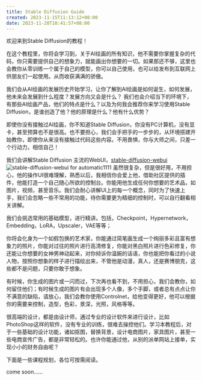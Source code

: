 ```yaml
---
title: Stable Diffusion Guide
created: 2023-11-15T11:13:12+08:00
date: 2023-11-28T10:41:57+08:00
---
```


欢迎来到Stable Diffusion的教程！

在这个教程里，你将会学习到，关于AI绘画的所有知识，他不需要你掌握复杂的代码，你只需要提供自己的想象力，就能画出你想要的一切。如果那还不够，这里也会教你从零训练一个属于自己的模型，你可以自己使用，也可以给发布到互联网上供朋友们一起使用。从而收获满满的骄傲。

我们会从AI绘画的发展历史开始学习，让你了解到AI绘画是如何诞生，如何发展，他未来会发展到什么程度？发展方向又会是什么？
我们也会介绍当下的环境下，有那些AI绘画产品，他们的特点是什么？以及为何我会推荐你来学习使用Stable Diffusion，是谁创造了他？他的原理是什么？他有什么优势？

即使你没有接触过AI绘画，你不知道Stable Diffusion，你没有PC计算机，没有显卡，甚至预算也不是很高。也不要担心，我们会手把手的一步步的，从环境搭建开始教你，即使你从来没有接触过代码这些内容。不用畏惧，你与大师之间，只差一个行动力，相信自己！

我们会讲解Stable Diffusion 主流的WebUI，[stable-diffusion-webui](https://github.com/AUTOMATIC1111/stable-diffusion-webui)
<img
      alt="stable-diffusion-webui for automatic1111"
      loading="lazy"
      decoding="async"
      src="/images/stable-diffusion-webui.png"
    />
虽然很复杂，但是很好用，不用担心，他的操作UI很难理解，熟悉以后，我相信你会爱上他，借助社区提供的插件，他能打造一个自己随心所欲的控制台。你能用他生成任何你想要的艺术品，如图片，视频，甚至音乐。我们会耐心讲解UI上的每一个概念，同时为了快速上手，我们会忽略一些不常用的功能，待你需要更为精细的控制时，可以自行翻看相关讲解。

我们会挑选常用的基础模型，进行精讲。包括，Checkpoint，Hypernetwork，Embedding，LoRA，Upscaler，VAE等等；

你将会化身为一个如假包换的艺术家，你能通过简笔画生成一个绚丽多彩且富有想象力的照片，你能对过往的照片进行高清修复，你能对黑白照片进行色彩修复，你还能让你想要的女神男神动起来，对你倾诉你温婉的话语，你也能把你看过的小说人物，按照你想象的样子进行描绘出来，不管他是动漫，真人，还是赛博朋克，这些都不是问题，只要你敢于想象。

有时候，你生成的图片或一闪而过，下次再也看不到，不用担心，我们会教你，如何留住他们；有时候生成的图片有会出现多个人像，多个手脚，或者总有点点让你不满意的缺陷，请放心，我们会教你使用Controlnet，给他变得更好，他可以根据你的需要来控制，造型，色彩，景深，光照，风格等等。

很高端的设计，都是由设计师，通过专业的设计软件来进行设计，比如PhotoShop这样的软件，没有专业的训练，很难去操控他们。学习本教程后，对于一些基础的设计功能，诸如抠图，替换背景，设计电商图片，家具图片，甚至一些电商宣传广告，都是非常轻松的。也许你能通过他，从别的派单网站上接单，实现小小的财务自由呢？

下面是一些课程规划，各位可按需阅读。

come soon……